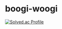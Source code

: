 # boogi-woogi

[![Solved.ac Profile](http://mazassumnida.wtf/api/v2/generate_badge?boj=fantasy7772)](https://solved.ac/fantasy7772/)

